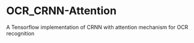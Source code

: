 # OCR_CRNN-Attention
 A Tensorflow implementation of CRNN with attention mechanism for OCR recognition
